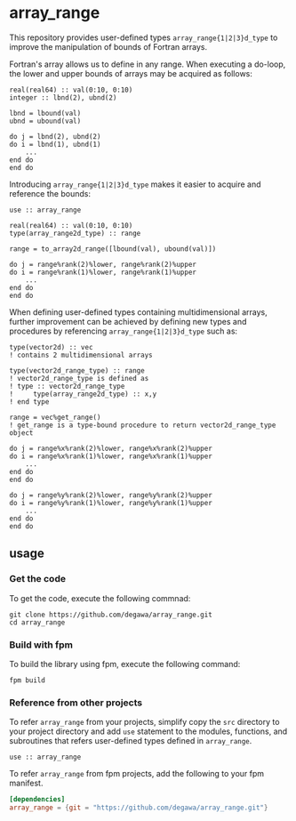 # array_range

This repository provides user-defined types `array_range{1|2|3}d_type` to improve the manipulation of bounds of Fortran arrays.

Fortran's array allows us to define in any range.
When executing a do-loop, the lower and upper bounds of arrays may be acquired as follows:

```Fortran
real(real64) :: val(0:10, 0:10)
integer :: lbnd(2), ubnd(2)

lbnd = lbound(val)
ubnd = ubound(val)

do j = lbnd(2), ubnd(2)
do i = lbnd(1), ubnd(1)
    ...
end do
end do
```

Introducing `array_range{1|2|3}d_type` makes it easier to acquire and reference the bounds:

```Fortran
use :: array_range

real(real64) :: val(0:10, 0:10)
type(array_range2d_type) :: range

range = to_array2d_range([lbound(val), ubound(val)])

do j = range%rank(2)%lower, range%rank(2)%upper
do i = range%rank(1)%lower, range%rank(1)%upper
    ...
end do
end do
```

When defining user-defined types containing multidimensional arrays, further improvement can be achieved by defining new types and procedures by referencing `array_range{1|2|3}d_type` such as:

```Fortran
type(vector2d) :: vec
! contains 2 multidimensional arrays

type(vector2d_range_type) :: range
! vector2d_range_type is defined as
! type :: vector2d_range_type
!     type(array_range2d_type) :: x,y
! end type

range = vec%get_range()
! get_range is a type-bound procedure to return vector2d_range_type object

do j = range%x%rank(2)%lower, range%x%rank(2)%upper
do i = range%x%rank(1)%lower, range%x%rank(1)%upper
    ...
end do
end do

do j = range%y%rank(2)%lower, range%y%rank(2)%upper
do i = range%y%rank(1)%lower, range%y%rank(1)%upper
    ...
end do
end do
```

## usage
### Get the code
To get the code, execute the following commnad:

```
git clone https://github.com/degawa/array_range.git
cd array_range
```

### Build with fpm
To build the library using fpm, execute the following command:

```
fpm build
```

### Reference from other projects
To refer `array_range` from your projects, simplify copy the `src` directory to your project directory and add `use` statement to the modules, functions, and subroutines that refers user-defined types defined in `array_range`.

```Fortran
use :: array_range
```

To refer `array_range` from fpm projects, add the following to your fpm manifest.

```TOML
[dependencies]
array_range = {git = "https://github.com/degawa/array_range.git"}
```
